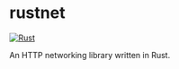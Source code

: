 # rustnet
[![Rust](https://github.com/ryanv404/rustnet/actions/workflows/rust.yml/badge.svg)](https://github.com/ryanv404/rustnet/actions/workflows/rust.yml)

An HTTP networking library written in Rust.

